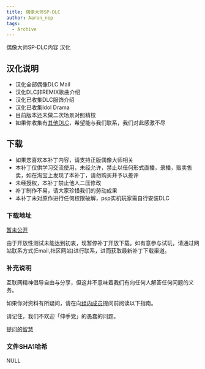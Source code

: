 ```yaml
---
title: 偶像大师SP-DLC
author: Aaron_nep
tags:
  - Archive
---
```


偶像大师SP-DLC内容 汉化

## 汉化说明

- 汉化全部偶像DLC Mail
- 汉化DLC非REMIX歌曲介绍
- 汉化已收集DLC服饰介绍
- 汉化已收集Idol Drama
- 目前版本还未做二次场景对照精校
- 如果你收集有[其他DLC](https://neptunia.top/imas-sp-sch-tl/resort/)，希望能与我们联系，我们对此感激不尽

## 下载

- 如果您喜欢本补丁内容，请支持正版偶像大师相关
- 本补丁仅供学习交流使用，未经允许，禁止以任何形式直播，录播，贩卖售卖，如在淘宝上发现了本补丁，请勿购买并予以差评
- 未经授权，本补丁禁止他人二压修改
- 补丁制作不易，请大家珍惜我们的劳动成果
- 本补丁未对原作进行任何权限破解，psp实机玩家需自行安装DLC

### 下载地址

[暂未公开]()

由于开放性测试未能达到初衷，现暂停补丁开放下载。如有意参与试玩，请通过网站联系方式(Email,社区网站)进行联系，进而获取最新补丁下载渠道。

### 补充说明

互联网精神倡导自由与分享，但这并不意味着我们有向任何人解答任何问题的义务。

如果你对资料有所疑问，请在向[组内成员](https://neptunia.top/imas-sp-sch-tl/team/)提问前阅读以下指南。

请记住，我们不欢迎「伸手党」的愚蠢的问题。

[提问的智慧](https://neptunia.top/imas-sp-sch-tl/2023/02/01/FAQ.html)

### 文件SHA1哈希

NULL
